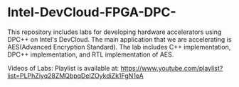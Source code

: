 # Intel-DevCloud-FPGA-DPC-
This repository includes labs for developing hardware accelerators using DPC++ on Intel's DevCloud. The main application that we are accelerating is AES(Advanced Encryption Standard). The lab includes C++ implementation, DPC++ implementation, and RTL implementation of AES.

Videos of Labs:
Playlist is available at: https://www.youtube.com/playlist?list=PLPhZiyq28ZMQbpqDeIZOykdiZk1FgN1eA
